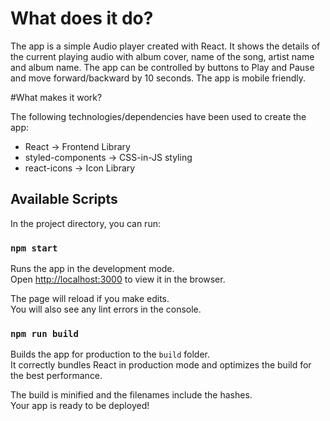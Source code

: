 # What does it do?

The app is a simple Audio player created with React. It shows the details of the current playing audio with album cover, name of the song, artist name and album name. The app can be controlled by buttons 
to Play and Pause and move forward/backward by 10 seconds. The app is mobile friendly. 

#What makes it work?

The following technologies/dependencies have been used to create the app:

* React -> Frontend Library
* styled-components -> CSS-in-JS styling
* react-icons -> Icon Library

## Available Scripts

In the project directory, you can run:

### `npm start`

Runs the app in the development mode.\
Open [http://localhost:3000](http://localhost:3000) to view it in the browser.

The page will reload if you make edits.\
You will also see any lint errors in the console.

### `npm run build`

Builds the app for production to the `build` folder.\
It correctly bundles React in production mode and optimizes the build for the best performance.

The build is minified and the filenames include the hashes.\
Your app is ready to be deployed!
